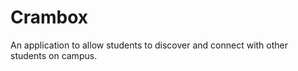 Crambox
==========

An application to allow students to discover and connect with other students on campus. 